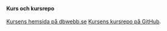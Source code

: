 #### Kurs och kursrepo

[Kursens hemsida på dbwebb.se](https://dbwebb.se/kurser/oophp-v5) [Kursens kursrepo på GitHub](https://github.com/dbwebb-se/oophp).
